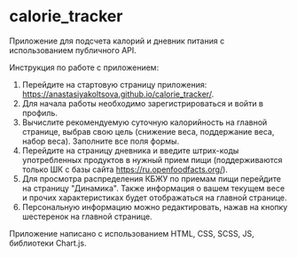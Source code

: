 # calorie_tracker

Приложение для подсчета калорий и дневник питания с использованием публичного API.

Инструкция по работе с приложением:

1. Перейдите на стартовую страницу приложения: https://anastasiyakoltsova.github.io/calorie_tracker/.
2. Для начала работы необходимо зарегистрироваться и войти в профиль. 
3. Вычислите рекомендуемую суточную калорийность на главной странице, выбрав свою цель (снижение веса, поддержание веса, набор веса). Заполните все поля формы.
4. Перейдите на страницу дневника и введите штрих-коды употребленных продуктов в нужный прием пищи (поддерживаются только ШК с базы сайта https://ru.openfoodfacts.org/).
5. Для просмотра распределения КБЖУ по приемам пищи перейдите на страницу "Динамика". Также информация о вашем текущем весе и прочих характеристиках будет отображаться на главной странице.
6. Персональную информацию можно редактировать, нажав на кнопку шестеренок на главной странице.

Приложение написано с использованием HTML, CSS, SCSS, JS, библиотеки Сhart.js.
